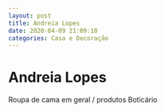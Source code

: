 ```yaml
---
layout: post
title: Andreia Lopes
date: 2020-04-09 21:09:18 
categories: Casa e Decoração
---
```


# Andreia Lopes

Roupa de cama em geral / produtos Boticário
